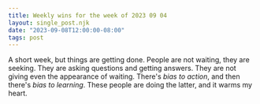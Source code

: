 ```yaml
---
title: Weekly wins for the week of 2023 09 04
layout: single_post.njk
date: "2023-09-08T12:00:00-08:00"
tags: post
---
```

A short week, but things are getting done. People are not waiting, they are seeking. They are asking questions and getting answers. They are not giving even the appearance of waiting. There's _bias to action_, and then there's _bias to learning_. These people are doing the latter, and it warms my heart.
